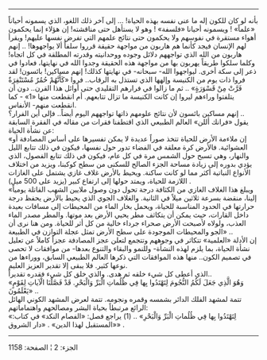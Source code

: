 ------------------------------------------------------------------------

بأنه لو كان للكون إله ما عنى نفسه بهذه الحياة! ... إلى آخر ذلك اللغو،
الذي يسمونه أحياناً «علماً» ! ويسمونه أحيانا «فلسفة» ! وهو لا يستأهل حتى
مناقشته! إن هؤلاء إنما يحكمون أهواء مستقرة في نفوسهم ولا يحكمون حتى
نتائج علمهم التي تفرض نفسها عليهم! ويقرأ لهم الإنسان فيجد كأنما هم
هاربون من مواجهة حقيقة قرروا سلفاً ألا يواجهوها! .. إنهم هاربون من الله
الذي تواجههم دلائل وجوده ووحدانيته وقدرته المطلقة في كل اتجاه! وكلما
سلكوا طريقاً يهربون بها من مواجهة هذه الحقيقة وجدوا الله في نهايتها،
فعادوا في ذعر إلى سكة أخرى. ليواجهوا الله- سبحانه- في نهايتها كذلك! إنهم
مساكين! بائسون! لقد فروا ذات يوم من الكنيسة وإلهها الذي تستذل به
الرقاب.. فروا «كَأَنَّهُمْ حُمُرٌ مُسْتَنْفِرَةٌ فَرَّتْ مِنْ قَسْوَرَةٍ» .. ثم ما زالوا في فرارهم
التقليدي حتى أوائل هذا القرن.. دون أن يتلفتوا وراءهم ليروا إن كانت
الكنيسة ما تزال تتابعهم. أم انقطعت منها «1» - كما انقطعت منهم-
الأنفاس.  
إنهم مساكين بائسون لأن نتائج علومهم ذاتها تواجههم اليوم أيضاً.. فإلى أين
الفرار؟ ..  
يقول «فرانك أللن» العالم الطبيعي الذي اقتطفنا فقرات من مقاله في الفقرة
السابقة عن نشأة الحياة:  
«إن ملاءمة الأرض للحياة تتخذ صوراً عديدة لا يمكن تفسيرها على أساس
المصادفة أو العشوائية. فالأرض كرة معلقة في الفضاء تدور حول نفسها، فيكون
في ذلك تتابع الليل والنهار، وهي تسبح حول الشمس مرة في كل عام، فيكون في
ذلك تتابع الفصول، الذي يؤدي بدوره إلى زيادة مساحة الجزء الصالح للسكنى من
سطح كوكبنا، ويزيد من اختلاف الأنواع النباتية أكثر مما لو كانت ساكنة.
ويحيط بالأرض غلاف غازي يشتمل على الغازات اللازمة للحياة، ويمتد حولها إلى
ارتفاع كبير (يزيد على 500 ميل) .  
«ويبلغ هذا الغلاف الغازي من الكثافة درجة تحول دون وصول ملايين الشهب
القاتلة يومياً إلينا، منقضة بسرعة ثلاثين ميلاً في الثانية. والغلاف الجوي
الذي يحيط بالأرض يحفظ درجة حرارتها في الحدود المناسبة للحياة، ويحمل بخار
الماء من المحيطات إلى مسافات بعيدة داخل القارات، حيث يمكن أن يتكاثف مطر
يحيي الأرض بعد موتها. والمطر مصدر الماء العذب، ولولاه لأصبحت الأرض صحراء
جرداء خالية من كل أثر للحياة. ومن هنا نرى أن الجو والمحيطات الموجودة على
سطح الأرض تمثل عجلة التوازن في الطبيعة» ..  
إن الأدلة «العلمية» تتكاثر في وجوههم وتتجمع لتعلن عجز المصادفة عجزاً
كاملاً عن تعليل نشأة الحياة، بما يلزم لهذه النشأة- وللنمو والبقاء والتنوع
بعدها- من موافقات لا تحصى في تصميم الكون.. منها هذه الموافقات التي ذكرها
العالم الطبيعي السابق، ووراءها من نوعها كثير. فلا يبقى إلا تقدير العزيز
العليم.  
الذي أعطى كل شيء خلقه ثم هدى. والذي خلق كل شيء فقدره تقديراً..  
«وَهُوَ الَّذِي جَعَلَ لَكُمُ النُّجُومَ لِتَهْتَدُوا بِها فِي ظُلُماتِ الْبَرِّ وَالْبَحْرِ. قَدْ فَصَّلْنَا
الْآياتِ لِقَوْمٍ يَعْلَمُونَ» ..  
تتمة لمشهد الفلك الدائر بشمسه وقمره ونجومه. تتمة لعرض المشهد الكوني
الهائل الرائع مرتبطاً بحياة البشر ومصالحهم واهتماماتهم:  
«لِتَهْتَدُوا بِها فِي ظُلُماتِ الْبَرِّ وَالْبَحْرِ» .. (1) يراجع فصل: «الفصام النكد» في
كتاب: «المستقبل لهذا الدين» . «دار الشروق» .

------------------------------------------------------------------------

الجزء: 2 ¦ الصفحة: 1158
